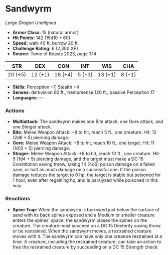 # Sandwyrm

*Large* *Dragon* *Unaligned*

- **Armor Class:** 15 (natural armor)
- **Hit Points:** 142 (15d10 + 60)
- **Speed:** walk 40 ft. burrow 20 ft.
- **Challenge Rating:** 6 (2,300 XP)
- **Source:** Tome of Beasts 2023, page 314

| STR | DEX | CON | INT | WIS | CHA |
| --- | --- | --- | --- | --- | --- |
| 20 (+5) | 12 (+1) | 18 (+4) | 5 (-3) | 13 (+1) | 8 (-1) |

- **Skills:** Perception +7, Stealth +4
- **Senses:** darkvision 60 ft., tremorsense 120 ft., passive Perception 17
- **Languages:** —

### Actions

- **Multiattack:** The sandwyrm makes one Bite attack, one Gore attack, and one Stinger attack.
- **Bite:** Melee Weapon Attack: +8 to hit, reach 5 ft., one creature. Hit: 12 (2d6 + 5) piercing damage.
- **Gore:** Melee Weapon Attack: +8 to hit, reach 10 ft., one target. Hit: 11 (1d12 + 5) piercing damage.
- **Stinger:** Melee Weapon Attack: +8 to hit, reach 10 ft., one creature. Hit: 9 (1d4 + 5) piercing damage, and the target must make a DC 15 Constitution saving throw, taking 14 (4d6) poison damage on a failed save, or half as much damage on a successful one. If the poison damage reduces the target to 0 hp, the target is stable but poisoned for 1 hour, even after regaining hp, and is paralyzed while poisoned in this way.

### Reactions

- **Spine Trap:** When the sandwyrm is burrowed just below the surface of sand with its back spines exposed and a Medium or smaller creature enters the spines' space, the sandwyrm closes the spines on the creature. The creature must succeed on a DC 15 Dexterity saving throw or be restrained. When the sandwyrm moves, a restrained creature moves with it. The sandwyrm can have only one creature restrained at a time. A creature, including the restrained creature, can take an action to free the restrained creature by succeeding on a DC 15 Strength check.
